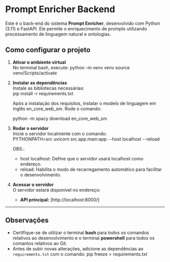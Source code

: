 # Prompt Enricher Backend

Este é o back-end do sistema **Prompt Enricher**, desenvolvido com Python (3.11) e FastAPI. Ele permite o enriquecimento de prompts utilizando processamento de linguagem natural e ontologias.

## **Como configurar o projeto**

1. **Ativar o ambiente virtual**  
   No terminal bash, execute:
   python -m venv venv
   source venv/Scripts/activate

2. **Instalar as dependências**  
   Instale as bibliotecas necessárias:  
   pip install -r requirements.txt

   Após a instalação dos requisitos, instalar o modelo de linguagem em inglês en_core_web_sm. Rode o comando:

   python -m spacy download en_core_web_sm
   

3. **Rodar o servidor**  
   Inicie o servidor localmente com o comando:  
    PYTHONPATH=src uvicorn src.app.main:app --host localhost --reload

   OBS.:

   - host localhost: Define que o servidor usará localhost como endereço.
   - reload: Habilita o modo de recarregamento automático para facilitar o desenvolvimento.

4. **Acessar o servidor**  
   O servidor estará disponível no endereço:
   - **API principal:** [http://localhost:8000/]

---

## **Observações**

- Certifique-se de utilizar o terminal **bash** para todos os comandos relativos ao desenvolvimento e o terminal **powershell** para todos os comantos relativos ao Git.
- Antes de subir novas alterações, adicione as dependências ao `requirements.txt` com o comando:
  pip freeze > requirements.txt
